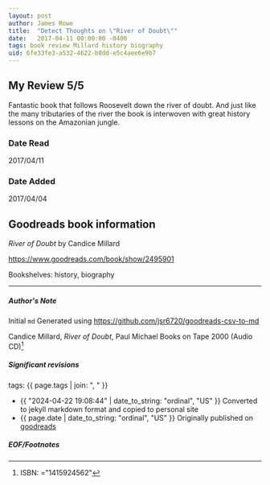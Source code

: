 ```yaml
---
layout: post
author: James Rowe
title:  "Detect Thoughts on \"River of Doubt\""
date:   2017-04-11 00:00:00 -0400
tags: book review Millard history biography
uid: 6fe33fe3-a532-4622-b0dd-e5c4aee6e9b7
---
```


<!-- highly dependent on how you personally use jekyll templates, and how you want this to show up -->
<!-- escape any jekyll keys with double brackets -->

## My Review 5/5

Fantastic book that follows Roosevelt down the river of doubt. And just like the many tributaries of the river the book is interwoven with great history lessons on the Amazonian jungle.

### Date Read
2017/04/11

### Date Added
2017/04/04

## Goodreads book information

*River of Doubt* by Candice Millard

https://www.goodreads.com/book/show/2495901

Bookshelves: history, biography

---

##### Author's Note

Initial `md` Generated using https://github.com/jsr6720/goodreads-csv-to-md

Candice Millard, *River of Doubt*, Paul Michael Books on Tape 2000 (Audio CD)[^1]

##### Significant revisions

tags: {{ page.tags | join: ", " }} <!-- todo move this somewhere -->

- {{ "2024-04-22 19:08:44" | date_to_string: "ordinal", "US" }} Converted to jekyll markdown format and copied to personal site
- {{ page.date | date_to_string: "ordinal", "US" }} Originally published on [goodreads](https://www.goodreads.com)

##### EOF/Footnotes

[^1]: ISBN: ="1415924562"